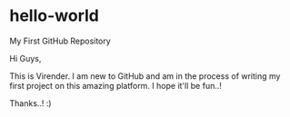 # hello-world
My First GitHub Repository

Hi Guys,

This is Virender. I am new to GitHub and am in the process of writing my first project on this amazing platform.
I hope it'll be fun..!

Thanks..! :)
